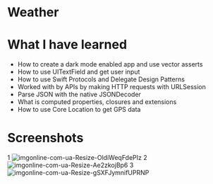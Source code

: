 # Weather

# What I have learned
* How to create a dark mode enabled app and use vector asserts
* How to use UITextField and get user input
* How to use Swift Protocols and Delegate Design Patterns
* Worked with by APIs by making HTTP requests with URLSession 
* Parse JSON with the native JSONDecoder
* What is computed properties, closures and extensions 
* How to use Core Location to get GPS data

# Screenshots 
1 ![imgonline-com-ua-Resize-OldiWeqFdePIz](https://user-images.githubusercontent.com/81646722/113154990-dbe56580-9238-11eb-9879-d21737fafd04.jpg)
2 ![imgonline-com-ua-Resize-Ae2zkojBp6](https://user-images.githubusercontent.com/81646722/113155039-e69ffa80-9238-11eb-8bbe-ef2628fbcc3c.jpg)
3 ![imgonline-com-ua-Resize-gSXFJymnifUPRNP](https://user-images.githubusercontent.com/81646722/113155061-ec95db80-9238-11eb-8751-88a83a4b26a7.jpg)



